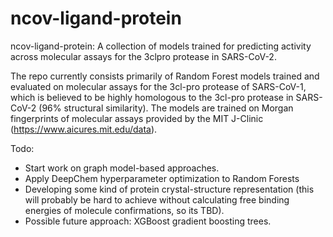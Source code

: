 # ncov-ligand-protein
ncov-ligand-protein: A collection of models trained for predicting activity across molecular assays for the 3clpro protease in SARS-CoV-2. 

The repo currently consists primarily of Random Forest models trained and evaluated on molecular assays for the 3cl-pro protease of SARS-CoV-1, which is believed to be highly homologous to the 3cl-pro protease in SARS-CoV-2 (96% structural similarity). The models are trained on Morgan fingerprints of molecular assays provided by the MIT J-Clinic (https://www.aicures.mit.edu/data). 

Todo:
- Start work on graph model-based approaches. 
- Apply DeepChem hyperparameter optimization to Random Forests
- Developing some kind of protein crystal-structure representation (this will probably be hard to achieve without calculating free binding energies of molecule confirmations, so its TBD).
- Possible future approach: XGBoost gradient boosting trees.

